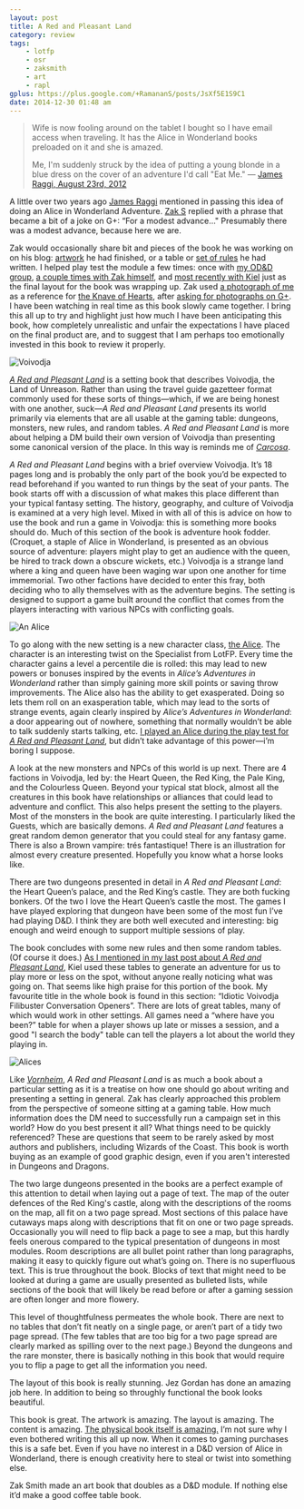 ```yaml
---
layout: post
title: A Red and Pleasant Land
category: review
tags:
    - lotfp
    - osr
    - zaksmith
    - art
    - rapl
gplus: https://plus.google.com/+RamananS/posts/JsXf5E1S9C1
date: 2014-12-30 01:48 am
---
```


> Wife is now fooling around on the tablet I bought so I have email access when traveling. It has the Alice in Wonderland books preloaded on it and she is amazed.
>
> Me, I'm suddenly struck by the idea of putting a young blonde in a blue dress on the cover of an adventure I'd call "Eat Me." — [James Raggi, August 23rd, 2012][1]

A little over two years ago [James Raggi][2] mentioned in passing this idea of doing an Alice in Wonderland Adventure. [Zak S][3] replied with a phrase that became a bit of a joke on G+: “For a modest advance…" Presumably there was a modest advance, because here we are.

Zak would occasionally share bit and pieces of the book he was working on on his blog: [artwork][4] he had finished, or a table or [set of rules][5] he had written. I helped play test the module a few times: once with [my OD&D group][16], [a couple  times with Zak himself][6], and [most recently with Kiel][7] just as the final layout for the book was wrapping up. Zak used [a photograph of me][8] as a reference for [the Knave of Hearts][9], after [asking for photographs on G+][10]. I have been watching in real time as this book slowly came together. I bring this all up to try and highlight just how much I have been anticipating this book, how completely unrealistic and unfair the  expectations I have placed on the final product are, and to suggest that I am perhaps too emotionally invested in this book to review it properly.

![Voivodja](/assets/img/voivodja.png)

[*A Red and Pleasant Land*][11] is a setting book that describes Voivodja, the Land of Unreason. Rather than using the travel guide gazetteer format commonly used for these sorts of things—which, if we are being honest with one another, suck—*A Red and Pleasant Land* presents its world primarily via elements that are all usable at the gaming table: dungeons, monsters, new rules, and random tables. *A Red and Pleasant Land* is more about helping a DM build their own version of Voivodja than presenting some canonical version of the place. In this way is reminds me of [*Carcosa*][12].

*A Red and Pleasant Land* begins with a brief overview Voivodja. It’s 18 pages long and is probably the only part of the book you’d be expected to read beforehand if you wanted to run things by the seat of your pants. The book starts off with a discussion of what makes this place different than your typical fantasy setting. The history, geography, and culture of Voivodja is examined at a very high level. Mixed in with all of this is advice on how to use the book and run a game in Voivodja: this is something more books should do. Much of this section of the book is adventure hook fodder. (Croquet, a staple of Alice in Wonderland, is presented as an obvious source of adventure: players might play to get an audience with the queen, be hired to track down a obscure wickets, etc.) Voivodja is a strange land where a king and queen have been waging war upon one another for time immemorial. Two other factions have decided to enter this fray, both deciding who to ally themselves with as the adventure begins. The setting is designed to support a game built around the conflict that comes from the players interacting with various NPCs with conflicting goals.

![An Alice](/assets/img/an_alice.png)

To go along with the new setting is a new character class, [the Alice][13]. The character is an interesting twist on the Specialist from LotFP. Every time the character gains a level a percentile die is rolled: this may lead to new powers or bonuses inspired by the events in *Alice’s Adventures in Wonderland* rather than simply gaining more skill points or saving throw improvements. The Alice also has the ability to get exasperated. Doing so lets them roll on an exasperation table, which may lead to the sorts of strange events, again clearly inspired by *Alice’s Adventures in Wonderland*: a door appearing out of nowhere, something that normally wouldn’t be able to talk suddenly starts talking, etc. [I played an Alice during the play test for *A Red and Pleasant Land*][14], but didn’t take advantage of this power—i’m boring I suppose.

A look at the new monsters and NPCs of this world is up next. There are 4 factions in Voivodja, led by: the Heart Queen, the Red King, the Pale King, and the Colourless Queen. Beyond your typical stat block, almost all the creatures in this book have relationships or alliances that could lead to adventure and conflict. This also helps present the setting to the players. Most of the monsters in the book are quite interesting. I particularly liked the Guests, which are basically demons. *A Red and Pleasant Land* features a great random demon generator that you could steal for any fantasy game. There is also a Brown vampire: trés fantastique! There is an illustration for almost every creature presented. Hopefully you know what a horse looks like.

There are two dungeons presented in detail in *A Red and Pleasant Land*: the Heart Queen’s palace, and the Red King’s castle. They are both fucking bonkers. Of the two I love the Heart Queen’s castle the most. The games I have played exploring that dungeon have been some of the most fun I’ve had playing D&D. I think they are both well executed and interesting: big enough and weird enough to support multiple sessions of play.

The book concludes with some new rules and then some random tables. (Of course it does.) [As I mentioned in my last post about *A Red and Pleasant Land*][7], Kiel used these tables to generate an adventure for us to play more or less on the spot, without anyone really noticing what was going on. That seems like high praise for this portion of the book. My favourite title in the whole book is found in this section: “Idiotic Voivodja Filibuster Conversation Openers”. There are lots of great tables, many of which would work in other settings. All games need a “where have you been?” table for when a player shows up late or misses a session, and a good "I search the body" table can tell the players a lot about the world they playing in.

![Alices](/assets/img/alices.png)

Like [*Vornheim*][17], *A Red and Pleasant Land* is as much a book about a particular setting as it is a treatise on how one should go about writing and presenting a setting in general. Zak has clearly approached this problem from the perspective of someone sitting at a gaming table. How much information does the DM need to successfully run a campaign set in this world? How do you best present it all? What things need to be quickly referenced? These are questions that seem to be rarely asked by most authors and publishers, including Wizards of the Coast. This book is worth buying as an example of good graphic design, even if you aren't interested in Dungeons and Dragons.

The two large dungeons presented in the books are a perfect example of this attention to detail when laying out a page of text. The map of the outer defences of the Red King's castle, along with the descriptions of the rooms on the map, all fit on a two page spread. Most sections of this palace have cutaways maps along with descriptions that fit on one or two page spreads. Occasionally you will need to flip back a page to see a map, but this hardly feels onerous compared to the typical presentation of dungeons in most modules. Room descriptions are all bullet point rather than long paragraphs, making it easy to quickly figure out what’s going on. There is no superfluous text. This is true throughout the book. Blocks of text that might need to be looked at during a game are usually presented as bulleted lists, while sections of the book that will likely be read before or after a gaming session are often longer and more flowery.

This level of thoughtfulness permeates the whole book. There are next to no tables that don’t fit neatly on a single page, or aren’t part of a tidy two page spread. (The few tables that are too big for a two page spread are clearly marked as spilling over to the next page.) Beyond the dungeons and the rare monster, there is basically nothing in this book that would require you to flip a page to get all the information you need.

The layout of this book is really stunning. Jez Gordan has done an amazing job here. In addition to being so throughly functional the book looks beautiful.

This book is great. The artwork is amazing. The layout is amazing. The content is amazing. [The physical book itself is amazing.][15] I’m not sure why I even bothered writing this all up now.  When it comes to gaming purchases this is a safe bet. Even if you have no interest in a D&D version of Alice in Wonderland, there is enough creativity here to steal or twist into something else.

Zak Smith made an art book that doubles as a D&D module. If nothing else it’d make a good coffee table book. 


[1]: https://plus.google.com/112262093672917983853/posts/d6xqMcp4YXE
[2]: http://lotfp.com/
[3]: http://dndwithpornstars.blogspot.com/
[4]: http://dndwithpornstars.blogspot.ca/2012/09/a-chunk-of-wonderland.html
[5]: http://dndwithpornstars.blogspot.ca/2012/08/wife-is-now-fooling-around-on-tablet-i.html
[6]: https://plus.google.com/+RamananS/posts/VVMqyWTHxEw
[7]: /review/a-red-and-pleasant-land-i/
[8]: https://www.flickr.com/photos/krishna123/4325627577/
[9]: https://plus.google.com/110352289066114829231/posts/Euy6nWyaQKM
[10]: https://plus.google.com/110352289066114829231/posts/X6DX2UDWqDW
[11]: http://www.lotfp.com/store/index.php?route=product/product&product_id=190
[12]: /tag/carcosa/
[13]: http://dndwithpornstars.blogspot.ca/2013/01/the-alice-pc-class-for-any-kind-of-d.html?zx=b568f5caa76dda60
[14]: /characters/analice/
[15]: /blog/another-box-from-finland/
[16]: /play-report/once-more-into-pahvelorn/
[17]: /review/vornheim/